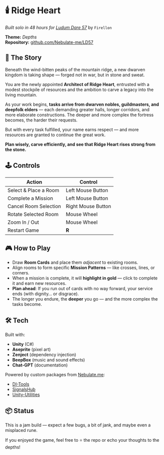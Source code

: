 # 🕯️ Ridge Heart

*Built solo in 48 hours for [Ludum Dare 57](https://ldjam.com/events/ludum-dare/57)* by `Firellon`

**Theme:** *Depths*  
**Repository:** [github.com/Nebulate-me/LD57](https://github.com/Nebulate-me/LD57)


## 🧱 The Story

Beneath the wind-bitten peaks of the mountain ridge, a new dwarven kingdom is taking shape — forged not in war, but in stone and sweat.

You are the newly appointed **Architect of Ridge Heart**, entrusted with a modest stockpile of resources and the ambition to carve a legacy into the living mountain.

As your work begins, **tasks arrive from dwarven nobles, guildmasters, and deepfolk elders** — each demanding greater halls, longer corridors, and more elaborate constructions. The deeper and more complex the fortress becomes, the harder their requests.

But with every task fulfilled, your name earns respect — and more resources are granted to continue the great work.

**Plan wisely, carve efficiently, and see that Ridge Heart rises strong from the stone.**


## 🕹️ Controls

| Action                      | Control              |
|-----------------------------|----------------------|
| Select & Place a Room       | Left Mouse Button    |
| Complete a Mission          | Left Mouse Button    |
| Cancel Room Selection       | Right Mouse Button   |
| Rotate Selected Room        | Mouse Wheel          |
| Zoom In / Out               | Mouse Wheel          |
| Restart Game                | **R**            |


## 🎮 How to Play

- Draw **Room Cards** and place them *adjacent* to existing rooms.
- Align rooms to form specific **Mission Patterns** — like crosses, lines, or corners.
- When a mission is complete, it will **highlight in gold** — click to complete it and earn new resources.
- **Plan ahead**: If you run out of cards with no way forward, your service ends (with dignity… or disgrace).
- The longer you endure, the **deeper** you go — and the more complex the tasks become.


## 🛠️ Tech

Built with:
- **Unity** (C#)
- **Aseprite** (pixel art)
- **Zenject** (dependency injection)
- **BeepBox** (music and sound effects)
- **Chat-GPT** (documentation)

Powered by custom packages from [Nebulate.me](https://github.com/Nebulate-me):
- [DI-Tools](https://github.com/Nebulate-me/DI-Tools.git)
- [SignalsHub](https://github.com/Nebulate-me/SignalsHub.git)
- [Unity-Utilities](https://github.com/Nebulate-me/Unity-Utilities.git)


## 📦 Status

This is a jam build — expect a few bugs, a bit of jank, and maybe even a misplaced rune.

If you enjoyed the game, feel free to ⭐ the repo or echo your thoughts to the depths!
